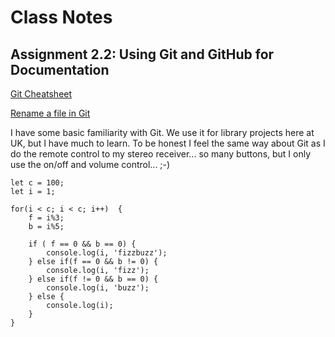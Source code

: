 # Class Notes

## Assignment 2.2:  Using Git and GitHub for Documentation

[Git Cheatsheet](https://education.github.com/git-cheat-sheet-education.pdf)

[Rename a file in Git](https://docs.github.com/en/repositories/working-with-files/managing-files/renaming-a-file)

I have some basic familiarity with Git. We use it for library projects here at UK, but I have much to learn. To be honest I feel the same way about Git as I do the remote control to my stereo receiver... so many buttons, but I only use the on/off and volume control... ;-)


```
let c = 100;
let i = 1;

for(i < c; i < c; i++)  {
    f = i%3;
    b = i%5;
        
    if ( f == 0 && b == 0) {
        console.log(i, 'fizzbuzz');
    } else if(f == 0 && b != 0) {
        console.log(i, 'fizz');
    } else if(f != 0 && b == 0) {
        console.log(i, 'buzz');
    } else {
        console.log(i);
    }
}
```
